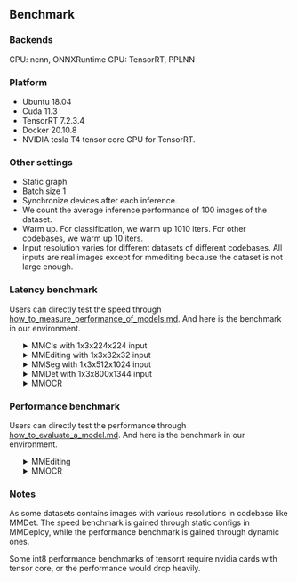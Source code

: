 ## Benchmark

### Backends
CPU: ncnn, ONNXRuntime
GPU: TensorRT, PPLNN

### Platform
- Ubuntu 18.04
- Cuda 11.3
- TensorRT 7.2.3.4
- Docker 20.10.8
- NVIDIA tesla T4 tensor core GPU for TensorRT.

### Other settings
- Static graph
- Batch size 1
- Synchronize devices after each inference.
- We count the average inference performance of 100 images of the dataset.
- Warm up. For classification, we warm up 1010 iters. For other codebases, we warm up 10 iters.
- Input resolution varies for different datasets of different codebases. All inputs are real images except for mmediting because the dataset is not large enough.

### Latency benchmark
Users can directly test the speed through [how_to_measure_performance_of_models.md](docs/tutorials/how_to_measure_performance_of_models.md). And here is the benchmark in our environment.
<details>
<summary style="margin-left: 25px;">MMCls with 1x3x224x224 input</summary>
<div style="margin-left: 25px;">

<table class="tg">
<thead>
  <tr>
    <th class="tg-c3ow" colspan="2"></th>
    <th class="tg-c3ow" colspan="6"><span style="font-weight:400;font-style:normal">TensorRT</span></th>
    <th class="tg-c3ow" colspan="2">PPLNN</th>
    <th class="tg-0pky"></th>
  </tr>
</thead>
<tbody>
  <tr>
    <td class="tg-9wq8" rowspan="2">Model</td>
    <td class="tg-9wq8" rowspan="2">Input</td>
    <td class="tg-c3ow" colspan="2">fp32</td>
    <td class="tg-c3ow" colspan="2"><span style="font-weight:400;font-style:normal">fp16</span></td>
    <td class="tg-c3ow" colspan="2">in8</td>
    <td class="tg-c3ow" colspan="2">fp16</td>
    <td class="tg-lboi" rowspan="2">model config file</td>
  </tr>
  <tr>
    <td class="tg-c3ow">latency (ms)</td>
    <td class="tg-c3ow">FPS</td>
    <td class="tg-c3ow">latency (ms)</td>
    <td class="tg-c3ow">FPS</td>
    <td class="tg-c3ow">latency (ms)</td>
    <td class="tg-c3ow">FPS</td>
    <td class="tg-c3ow">latency (ms)</td>
    <td class="tg-c3ow">FPS</td>
  </tr>
  <tr>
    <td class="tg-c3ow">ResNet</td>
    <td class="tg-c3ow">1x3x224x224</td>
    <td class="tg-c3ow">2.97</td>
    <td class="tg-c3ow"><span style="font-weight:400;font-style:normal">336.90</span></td>
    <td class="tg-c3ow">1.26</td>
    <td class="tg-c3ow">791.89</td>
    <td class="tg-c3ow">1.21</td>
    <td class="tg-c3ow">829.66</td>
    <td class="tg-c3ow">1.30</td>
    <td class="tg-c3ow">768.28</td>
    <td class="tg-0pky">$MMCLS_DIR/configs/resnet/resnet50_b32x8_imagenet.py</td>
  </tr>
  <tr>
    <td class="tg-c3ow">ResNeXt</td>
    <td class="tg-c3ow">1x3x224x224</td>
    <td class="tg-c3ow">4.31</td>
    <td class="tg-c3ow">231.93</td>
    <td class="tg-c3ow">1.42</td>
    <td class="tg-c3ow">703.42</td>
    <td class="tg-c3ow">1.37</td>
    <td class="tg-c3ow">727.42</td>
    <td class="tg-c3ow">1.36</td>
    <td class="tg-c3ow">737.67</td>
    <td class="tg-0pky">$MMCLS_DIR/configs/resnext/resnext50_32x4d_b32x8_imagenet.py</td>
  </tr>
  <tr>
    <td class="tg-c3ow">SE-ResNet</td>
    <td class="tg-c3ow">1x3x224x224</td>
    <td class="tg-c3ow">3.41</td>
    <td class="tg-c3ow">293.64</td>
    <td class="tg-c3ow">1.66</td>
    <td class="tg-c3ow">600.73</td>
    <td class="tg-c3ow">1.51</td>
    <td class="tg-c3ow">662.90</td>
    <td class="tg-c3ow">1.91</td>
    <td class="tg-c3ow">524.07</td>
    <td class="tg-0pky">$MMCLS_DIR/configs/seresnet/seresnet50_b32x8_imagenet.py</td>
  </tr>
  <tr>
    <td class="tg-c3ow">ShuffleNetV2</td>
    <td class="tg-c3ow">1x3x224x224</td>
    <td class="tg-c3ow">1.37</td>
    <td class="tg-c3ow">727.94</td>
    <td class="tg-c3ow">1.19</td>
    <td class="tg-c3ow">841.36</td>
    <td class="tg-c3ow">1.13</td>
    <td class="tg-c3ow">883.47</td>
    <td class="tg-c3ow">4.69</td>
    <td class="tg-c3ow">213.33</td>
    <td class="tg-0pky">$MMCLS_DIR/configs/shufflenet_v2/shufflenet_v2_1x_b64x16_linearlr_bn_nowd_imagenet.py</td>
  </tr>
</tbody>
</table>
</div>
</details>

<details>
<summary style="margin-left: 25px;">MMEditing with 1x3x32x32 input</summary>
<div style="margin-left: 25px;">
<table class="tg">
<thead>
  <tr>
    <th class="tg-baqh" colspan="2"></th>
    <th class="tg-baqh" colspan="6"><span style="font-weight:400;font-style:normal">TensorRT</span></th>
    <th class="tg-baqh" colspan="2">PPLNN</th>
    <th class="tg-0lax"></th>
  </tr>
</thead>
<tbody>
  <tr>
    <td class="tg-nrix" rowspan="2">Model</td>
    <td class="tg-nrix" rowspan="2">Input</td>
    <td class="tg-baqh" colspan="2">fp32</td>
    <td class="tg-baqh" colspan="2"><span style="font-weight:400;font-style:normal">fp16</span></td>
    <td class="tg-baqh" colspan="2">in8</td>
    <td class="tg-baqh" colspan="2">fp16</td>
    <td class="tg-cly1" rowspan="2"><span style="font-weight:400;font-style:normal">model config file</span></td>
  </tr>
  <tr>
    <td class="tg-baqh">latency (ms)</td>
    <td class="tg-baqh">FPS</td>
    <td class="tg-baqh">latency (ms)</td>
    <td class="tg-baqh">FPS</td>
    <td class="tg-baqh">latency (ms)</td>
    <td class="tg-baqh">FPS</td>
    <td class="tg-baqh">latency (ms)</td>
    <td class="tg-baqh">FPS</td>
  </tr>
  <tr>
    <td class="tg-baqh">ESRGAN</td>
    <td class="tg-baqh">1x3x32x32</td>
    <td class="tg-baqh">12.64</td>
    <td class="tg-baqh">79.14</td>
    <td class="tg-baqh">12.42</td>
    <td class="tg-baqh">80.50</td>
    <td class="tg-baqh">12.45</td>
    <td class="tg-baqh">80.35</td>
    <td class="tg-baqh">7.67</td>
    <td class="tg-baqh">130.39</td>
    <td class="tg-0lax">$MMEDIT_DIR/configs/restorers/esrgan/esrgan_psnr_x4c64b23g32_g1_1000k_div2k.py</td>
  </tr>
  <tr>
    <td class="tg-baqh">SRCNN</td>
    <td class="tg-baqh">1x3x32x32</td>
    <td class="tg-baqh">0.70</td>
    <td class="tg-baqh">1436.47</td>
    <td class="tg-baqh">0.35</td>
    <td class="tg-baqh">2836.62</td>
    <td class="tg-baqh">0.26</td>
    <td class="tg-baqh">3850.45</td>
    <td class="tg-baqh">0.56</td>
    <td class="tg-baqh">1775.11</td>
    <td class="tg-0lax">$MMEDIT_DIR/configs/restorers/srcnn/srcnn_x4k915_g1_1000k_div2k.py</td>
  </tr>
</tbody>
</table>
</div>
</details>

<details>
<summary style="margin-left: 25px;">MMSeg with 1x3x512x1024 input</summary>
<div style="margin-left: 25px;">
<table class="tg">
<thead>
  <tr>
    <th class="tg-c3ow" colspan="2"></th>
    <th class="tg-c3ow" colspan="6"><span style="font-weight:400;font-style:normal">TensorRT</span></th>
    <th class="tg-c3ow" colspan="2">PPLNN</th>
    <th class="tg-0pky"></th>
  </tr>
</thead>
<tbody>
  <tr>
    <td class="tg-9wq8" rowspan="2">Model</td>
    <td class="tg-9wq8" rowspan="2">Input</td>
    <td class="tg-c3ow" colspan="2">fp32</td>
    <td class="tg-c3ow" colspan="2"><span style="font-weight:400;font-style:normal">fp16</span></td>
    <td class="tg-c3ow" colspan="2">in8</td>
    <td class="tg-c3ow" colspan="2">fp16</td>
    <td class="tg-lboi" rowspan="2">model config file</td>
  </tr>
  <tr>
    <td class="tg-c3ow">latency (ms)</td>
    <td class="tg-c3ow">FPS</td>
    <td class="tg-c3ow">latency (ms)</td>
    <td class="tg-c3ow">FPS</td>
    <td class="tg-c3ow">latency (ms)</td>
    <td class="tg-c3ow">FPS</td>
    <td class="tg-c3ow">latency (ms)</td>
    <td class="tg-c3ow">FPS</td>
  </tr>
  <tr>
    <td class="tg-c3ow">FCN</td>
    <td class="tg-c3ow">1x3x512x1024</td>
    <td class="tg-c3ow">128.42</td>
    <td class="tg-c3ow">7.79</td>
    <td class="tg-c3ow">23.97</td>
    <td class="tg-c3ow">41.72</td>
    <td class="tg-c3ow">18.13</td>
    <td class="tg-c3ow">55.15</td>
    <td class="tg-c3ow">27.00</td>
    <td class="tg-c3ow">37.04</td>
    <td class="tg-0pky">$MMSEG_DIR/configs/fcn/fcn_r50-d8_512x1024_40k_cityscapes.py</td>
  </tr>
  <tr>
    <td class="tg-c3ow">PSPNet</td>
    <td class="tg-c3ow">1x3x512x1024</td>
    <td class="tg-c3ow">119.77</td>
    <td class="tg-c3ow">8.35</td>
    <td class="tg-c3ow">24.10</td>
    <td class="tg-c3ow">41.49</td>
    <td class="tg-c3ow">16.33</td>
    <td class="tg-c3ow">61.23</td>
    <td class="tg-c3ow">27.26</td>
    <td class="tg-c3ow">36.69</td>
    <td class="tg-0pky">$MMSEG_DIR/configs/pspnet/pspnet_r50-d8_512x1024_80k_cityscapes.py</td>
  </tr>
  <tr>
    <td class="tg-c3ow">DeepLabV3</td>
    <td class="tg-c3ow">1x3x512x1024</td>
    <td class="tg-c3ow">226.75</td>
    <td class="tg-c3ow">4.41</td>
    <td class="tg-c3ow">31.80</td>
    <td class="tg-c3ow">31.45</td>
    <td class="tg-c3ow">19.85</td>
    <td class="tg-c3ow">50.38</td>
    <td class="tg-c3ow">36.01</td>
    <td class="tg-c3ow">27.77</td>
    <td class="tg-0pky">$MMSEG_DIR/configs/deeplabv3/deeplabv3_r50-d8_512x1024_80k_cityscapes.py</td>
  </tr>
  <tr>
    <td class="tg-c3ow">DeepLabV3+</td>
    <td class="tg-c3ow">1x3x512x1024</td>
    <td class="tg-c3ow">151.25</td>
    <td class="tg-c3ow">6.61</td>
    <td class="tg-c3ow">47.03</td>
    <td class="tg-c3ow">21.26</td>
    <td class="tg-c3ow">50.38</td>
    <td class="tg-c3ow">26.67</td>
    <td class="tg-c3ow">34.80</td>
    <td class="tg-c3ow">28.74</td>
    <td class="tg-0pky">$MMSEG_DIR/configs/deeplabv3plus/deeplabv3plus_r50-d8_512x1024_80k_cityscapes.py</td>
  </tr>
</tbody>
</table>
</div>
</details>

<details>
<summary style="margin-left: 25px;">MMDet with 1x3x800x1344 input</summary>
<div style="margin-left: 25px;">
<table class="tg">
<thead>
  <tr>
    <th class="tg-baqh" colspan="2"></th>
    <th class="tg-baqh" colspan="6"><span style="font-weight:400;font-style:normal">TensorRT</span></th>
    <th class="tg-baqh" colspan="2">PPLNN</th>
    <th class="tg-0lax"></th>
  </tr>
</thead>
<tbody>
  <tr>
    <td class="tg-nrix" rowspan="2">Model</td>
    <td class="tg-nrix" rowspan="2">Input</td>
    <td class="tg-baqh" colspan="2">fp32</td>
    <td class="tg-baqh" colspan="2"><span style="font-weight:400;font-style:normal">fp16</span></td>
    <td class="tg-baqh" colspan="2">in8</td>
    <td class="tg-baqh" colspan="2">fp16</td>
    <td class="tg-cly1" rowspan="2">model config file</td>
  </tr>
  <tr>
    <td class="tg-baqh">latency (ms)</td>
    <td class="tg-baqh">FPS</td>
    <td class="tg-baqh">latency (ms)</td>
    <td class="tg-baqh">FPS</td>
    <td class="tg-baqh">latency (ms)</td>
    <td class="tg-baqh">FPS</td>
    <td class="tg-baqh">latency (ms)</td>
    <td class="tg-baqh">FPS</td>
  </tr>
  <tr>
    <td class="tg-baqh">YOLOv3</td>
    <td class="tg-baqh">1x3x800x1344</td>
    <td class="tg-baqh">94.08</td>
    <td class="tg-baqh">10.63</td>
    <td class="tg-baqh">24.90</td>
    <td class="tg-baqh">40.17</td>
    <td class="tg-baqh">24.87</td>
    <td class="tg-baqh">40.21</td>
    <td class="tg-baqh">47.64</td>
    <td class="tg-baqh">20.99</td>
    <td class="tg-0lax">$MMDET_DIR/configs/yolo/yolov3_d53_320_273e_coco.py</td>
  </tr>
  <tr>
    <td class="tg-baqh">SSD-Lite</td>
    <td class="tg-baqh">1x3x800x1344</td>
    <td class="tg-baqh">14.91</td>
    <td class="tg-baqh">67.06</td>
    <td class="tg-baqh">8.92</td>
    <td class="tg-baqh">112.13</td>
    <td class="tg-baqh">8.65</td>
    <td class="tg-baqh">115.63</td>
    <td class="tg-baqh">30.13</td>
    <td class="tg-baqh">33.19</td>
    <td class="tg-0lax">$MMDET_DIR/configs/ssd/ssdlite_mobilenetv2_scratch_600e_coco.py</td>
  </tr>
  <tr>
    <td class="tg-baqh">RetinaNet</td>
    <td class="tg-baqh">1x3x800x1344</td>
    <td class="tg-baqh">97.09</td>
    <td class="tg-baqh">10.30</td>
    <td class="tg-baqh">25.79</td>
    <td class="tg-baqh">38.78</td>
    <td class="tg-baqh">16.88</td>
    <td class="tg-baqh">59.23</td>
    <td class="tg-baqh">38.34</td>
    <td class="tg-baqh">26.08</td>
    <td class="tg-0lax">$MMDET_DIR/configs/retinanet/retinanet_r50_fpn_1x_coco.py</td>
  </tr>
  <tr>
    <td class="tg-baqh">FCOS</td>
    <td class="tg-baqh">1x3x800x1344</td>
    <td class="tg-baqh">84.06</td>
    <td class="tg-baqh">11.90</td>
    <td class="tg-baqh">23.15</td>
    <td class="tg-baqh">43.20</td>
    <td class="tg-baqh">17.68</td>
    <td class="tg-baqh">56.57</td>
    <td class="tg-baqh">-</td>
    <td class="tg-baqh">-</td>
    <td class="tg-0lax">$MMDET_DIR/configs/fcos/fcos_r50_caffe_fpn_gn-head_1x_coco.py</td>
  </tr>
  <tr>
    <td class="tg-baqh">FSAF</td>
    <td class="tg-baqh">1x3x800x1344</td>
    <td class="tg-baqh">82.96</td>
    <td class="tg-baqh">12.05</td>
    <td class="tg-baqh">21.02</td>
    <td class="tg-baqh">47.58</td>
    <td class="tg-baqh">13.50</td>
    <td class="tg-baqh">74.08</td>
    <td class="tg-baqh">30.41</td>
    <td class="tg-baqh">32.89</td>
    <td class="tg-0lax">$MMDET_DIR/configs/fsaf/fsaf_r50_fpn_1x_coco.py</td>
  </tr>
  <tr>
    <td class="tg-baqh">Faster-RCNN</td>
    <td class="tg-baqh">1x3x800x1344</td>
    <td class="tg-baqh">88.08</td>
    <td class="tg-baqh">11.35</td>
    <td class="tg-baqh">26.52</td>
    <td class="tg-baqh">37.70</td>
    <td class="tg-baqh">19.14</td>
    <td class="tg-baqh">52.23</td>
    <td class="tg-baqh">65.40</td>
    <td class="tg-baqh">15.29</td>
    <td class="tg-0lax">$MMDET_DIR/configs/faster_rcnn/faster_rcnn_r50_fpn_1x_coco.py</td>
  </tr>
  <tr>
    <td class="tg-baqh">Mask-RCNN</td>
    <td class="tg-baqh">1x3x800x1344</td>
    <td class="tg-baqh">320.86 </td>
    <td class="tg-baqh">3.12</td>
    <td class="tg-baqh">241.32</td>
    <td class="tg-baqh">4.14</td>
    <td class="tg-baqh">-</td>
    <td class="tg-baqh">-</td>
    <td class="tg-baqh">86.80</td>
    <td class="tg-baqh">11.52</td>
    <td class="tg-0lax">$MMDET_DIR/configs/mask_rcnn/mask_rcnn_r50_fpn_1x_coco.py</td>
  </tr>
</tbody>
</table>
</div>
</details>

<details>
<summary style="margin-left: 25px;">MMOCR</summary>
<div style="margin-left: 25px;">
<table class="tg">
<thead>
  <tr>
    <th class="tg-baqh" colspan="2"></th>
    <th class="tg-baqh" colspan="6"><span style="font-weight:400;font-style:normal">TensorRT</span></th>
    <th class="tg-baqh" colspan="2">PPLNN</th>
    <th class="tg-0lax"></th>
  </tr>
</thead>
<tbody>
  <tr>
    <td class="tg-nrix" rowspan="2">Model</td>
    <td class="tg-nrix" rowspan="2">Input</td>
    <td class="tg-baqh" colspan="2">fp32</td>
    <td class="tg-baqh" colspan="2"><span style="font-weight:400;font-style:normal">fp16</span></td>
    <td class="tg-baqh" colspan="2">in8</td>
    <td class="tg-baqh" colspan="2">fp16</td>
    <td class="tg-cly1" rowspan="2">model config file</td>
  </tr>
  <tr>
    <td class="tg-baqh">latency (ms)</td>
    <td class="tg-baqh">FPS</td>
    <td class="tg-baqh">latency (ms)</td>
    <td class="tg-baqh">FPS</td>
    <td class="tg-baqh">latency (ms)</td>
    <td class="tg-baqh">FPS</td>
    <td class="tg-baqh">latency (ms)</td>
    <td class="tg-baqh">FPS</td>
  </tr>
  <tr>
    <td class="tg-baqh">DBNet</td>
    <td class="tg-baqh">1x3x640x640</td>
    <td class="tg-baqh">10.70</td>
    <td class="tg-baqh">93.43</td>
    <td class="tg-baqh">5.62</td>
    <td class="tg-baqh">177.78</td>
    <td class="tg-baqh">5.00</td>
    <td class="tg-baqh">199.85</td>
    <td class="tg-baqh">34.84</td>
    <td class="tg-baqh">28.70</td>
    <td class="tg-0lax">$MMOCR_DIR/configs/textdet/dbnet/dbnet_r18_fpnc_1200e_icdar2015.py</td>
  </tr>
  <tr>
    <td class="tg-baqh">CRNN</td>
    <td class="tg-baqh">1x1x32x32</td>
    <td class="tg-baqh">1.93 </td>
    <td class="tg-baqh">518.28</td>
    <td class="tg-baqh">1.40</td>
    <td class="tg-baqh">713.88</td>
    <td class="tg-baqh">1.36</td>
    <td class="tg-baqh">736.79</td>
    <td class="tg-baqh">-</td>
    <td class="tg-baqh">-</td>
    <td class="tg-0lax">$MMOCR_DIR/configs/textrecog/crnn/crnn_academic_dataset.py</td>
  </tr>
</tbody>
</table>
</div>
</details>

### Performance benchmark

Users can directly test the performance through [how_to_evaluate_a_model.md](docs/tutorials/how_to_evaluate_a_model.md). And here is the benchmark in our environment.

<details>
<summary style="margin-left: 25px;">MMEditing</summary>
<div style="margin-left: 25px;">
<table class="tg">
<thead>
  <tr>
    <th class="tg-c3ow" colspan="3">MMEditing</th>
    <th class="tg-0lax">PyTorch</th>
    <th class="tg-0pky">ONNX Runtime</th>
    <th class="tg-c3ow" colspan="3"><span style="font-weight:400;font-style:normal">TensorRT</span></th>
    <th class="tg-c3ow">PPLNN</th>
    <th class="tg-0pky"></th>
  </tr>
</thead>
<tbody>
  <tr>
    <td class="tg-9wq8">Model</td>
    <td class="tg-9wq8">Task</td>
    <td class="tg-0pky">Metrics(Set5)</td>
    <td class="tg-baqh">fp32</td>
    <td class="tg-c3ow">fp32</td>
    <td class="tg-c3ow">fp32</td>
    <td class="tg-c3ow"><span style="font-weight:400;font-style:normal">fp16</span></td>
    <td class="tg-c3ow">int8</td>
    <td class="tg-c3ow">fp16</td>
    <td class="tg-lboi">model config file</td>
  </tr>
  <tr>
    <td class="tg-9wq8" rowspan="2">SRCNN</td>
    <td class="tg-9wq8" rowspan="2">Super Resolution</td>
    <td class="tg-0pky">PSNR</td>
    <td class="tg-0lax">28.4316</td>
    <td class="tg-c3ow">28.4323</td>
    <td class="tg-c3ow">28.4323</td>
    <td class="tg-c3ow">28.4286</td>
    <td class="tg-c3ow">28.1995</td>
    <td class="tg-c3ow">28.4311</td>
    <td class="tg-lboi" rowspan="2">$MMEDIT_DIR/configs/restorers/srcnn/srcnn_x4k915_g1_1000k_div2k.py</td>
  </tr>
  <tr>
    <td class="tg-0pky">SSIM</td>
    <td class="tg-0lax">0.8099</td>
    <td class="tg-c3ow">0.8097</td>
    <td class="tg-c3ow">0.8097</td>
    <td class="tg-c3ow">0.8096</td>
    <td class="tg-c3ow">0.7934</td>
    <td class="tg-c3ow">0.8096</td>
  </tr>
  <tr>
    <td class="tg-9wq8" rowspan="2">ESRGAN</td>
    <td class="tg-9wq8" rowspan="2">Super Resolution</td>
    <td class="tg-0pky">PSNR</td>
    <td class="tg-0lax">28.2700</td>
    <td class="tg-c3ow">28.2592</td>
    <td class="tg-c3ow">28.2592</td>
    <td class="tg-c3ow"> - </td>
    <td class="tg-c3ow"> - </td>
    <td class="tg-c3ow">28.2624</td>
    <td class="tg-lboi" rowspan="2">$MMEDIT_DIR/configs/restorers/esrgan/esrgan_x4c64b23g32_g1_400k_div2k.py</td>
  </tr>
  <tr>
    <td class="tg-0pky">SSIM</td>
    <td class="tg-0lax">0.7778</td>
    <td class="tg-c3ow">0.7764</td>
    <td class="tg-c3ow">0.7774</td>
    <td class="tg-c3ow"> - </td>
    <td class="tg-c3ow"> - </td>
    <td class="tg-c3ow">0.7765</td>
  </tr>
  <tr>
    <td class="tg-9wq8" rowspan="2">ESRGAN-PSNR</td>
    <td class="tg-9wq8" rowspan="2">Super Resolution</td>
    <td class="tg-0pky">PSNR</td>
    <td class="tg-0lax">30.6428</td>
    <td class="tg-c3ow">30.6444</td>
    <td class="tg-c3ow">30.6430</td>
    <td class="tg-c3ow"> - </td>
    <td class="tg-c3ow"> - </td>
    <td class="tg-c3ow">27.0426</td>
    <td class="tg-lboi" rowspan="2">$MMEDIT_DIR/configs/restorers/esrgan/esrgan_psnr_x4c64b23g32_g1_1000k_div2k.py</td>
  </tr>
  <tr>
    <td class="tg-0pky">SSIM</td>
    <td class="tg-0lax">0.8559</td>
    <td class="tg-c3ow">0.8558</td>
    <td class="tg-c3ow">0.8558</td>
    <td class="tg-c3ow"> - </td>
    <td class="tg-c3ow"> - </td>
    <td class="tg-c3ow">0.8557</td>
  </tr>
    <tr>
    <td class="tg-9wq8" rowspan="2">SRGAN</td>
    <td class="tg-9wq8" rowspan="2">Super Resolution</td>
    <td class="tg-0pky">PSNR</td>
    <td class="tg-0lax">27.9499</td>
    <td class="tg-c3ow">27.9408</td>
    <td class="tg-c3ow">27.9408</td>
    <td class="tg-c3ow"> - </td>
    <td class="tg-c3ow"> - </td>
    <td class="tg-c3ow">27.9388</td>
    <td class="tg-lboi" rowspan="2">$MMEDIT_DIR/configs/restorers/srresnet_srgan/srgan_x4c64b16_g1_1000k_div2k.pyy</td>
  </tr>
  <tr>
    <td class="tg-0pky">SSIM</td>
    <td class="tg-0lax">0.7846</td>
    <td class="tg-c3ow">0.7839</td>
    <td class="tg-c3ow">0.7839</td>
    <td class="tg-c3ow"> - </td>
    <td class="tg-c3ow"> - </td>
    <td class="tg-c3ow">0.7839</td>
  </tr>
    </tr>
    <tr>
    <td class="tg-9wq8" rowspan="2">SRResNet</td>
    <td class="tg-9wq8" rowspan="2">Super Resolution</td>
    <td class="tg-0pky">PSNR</td>
    <td class="tg-0lax">30.2252</td>
    <td class="tg-c3ow">30.2300</td>
    <td class="tg-c3ow">30.2300</td>
    <td class="tg-c3ow"> - </td>
    <td class="tg-c3ow"> - </td>
    <td class="tg-c3ow">30.2294</td>
    <td class="tg-lboi" rowspan="2">$MMEDIT_DIR/configs/restorers/srresnet_srgan/msrresnet_x4c64b16_g1_1000k_div2k.py</td>
  </tr>
  <tr>
    <td class="tg-0pky">SSIM</td>
    <td class="tg-0lax">0.8491</td>
    <td class="tg-c3ow">0.8488</td>
    <td class="tg-c3ow">0.8488</td>
    <td class="tg-c3ow"> - </td>
    <td class="tg-c3ow"> - </td>
    <td class="tg-c3ow">0.8488</td>
  </tr>
    </tr>
    </tr>
    <tr>
    <td class="tg-9wq8" rowspan="2">Real-ESRNet</td>
    <td class="tg-9wq8" rowspan="2">Super Resolution</td>
    <td class="tg-0pky">PSNR</td>
    <td class="tg-0lax">28.0297</td>
    <td class="tg-c3ow">27.7016</td>
    <td class="tg-c3ow">27.7016</td>
    <td class="tg-c3ow"> - </td>
    <td class="tg-c3ow"> - </td>
    <td class="tg-c3ow">27.7049</td>
    <td class="tg-lboi" rowspan="2">$MMEDIT_DIR/configs/restorers/real_esrgan/realesrnet_c64b23g32_12x4_lr2e-4_1000k_df2k_ost.py</td>
  </tr>
  <tr>
    <td class="tg-0pky">SSIM</td>
    <td class="tg-0lax">0.8236</td>
    <td class="tg-c3ow">0.8122</td>
    <td class="tg-c3ow">0.8122</td>
    <td class="tg-c3ow"> - </td>
    <td class="tg-c3ow"> - </td>
    <td class="tg-c3ow">0.8123</td>
  </tr>
  </tr>
    </tr>
    </tr>
    <tr>
    <td class="tg-9wq8" rowspan="2">EDSR</td>
    <td class="tg-9wq8" rowspan="2">Super Resolution</td>
    <td class="tg-0pky">PSNR</td>
    <td class="tg-0lax">30.2223</td>
    <td class="tg-c3ow">30.2214</td>
    <td class="tg-c3ow">30.2214</td>
    <td class="tg-c3ow">30.2211</td>
    <td class="tg-c3ow">30.1383</td>
    <td class="tg-c3ow">-</td>
    <td class="tg-lboi" rowspan="2">$MMEDIT_DIR/configs/restorers/edsr/edsr_x4c64b16_g1_300k_div2k.py</td>
  </tr>
  <tr>
    <td class="tg-0pky">SSIM</td>
    <td class="tg-0lax">0.8500</td>
    <td class="tg-c3ow">0.8497</td>
    <td class="tg-c3ow">0.8497</td>
    <td class="tg-c3ow">0.8497</td>
    <td class="tg-c3ow">0.8469</td>
    <td class="tg-c3ow"> - </td>
  </tr>
</tbody>
</table>
</div>
</details>

<details>
<summary style="margin-left: 25px;">MMOCR</summary>
<div style="margin-left: 25px;">
<table class="tg">
<thead>
  <tr>
    <th class="tg-baqh" colspan="3">MMOCR</th>
    <th class="tg-baqh">Pytorch</th>
    <th class="tg-baqh">ONNXRuntime</th>
    <th class="tg-baqh" colspan="3"><span style="font-weight:400;font-style:normal">TensorRT</span></th>
    <th class="tg-baqh">PPLNN</th>
    <th class="tg-0lax">OpenVINO</th>
    <th class="tg-0lax"></th>
  </tr>
</thead>
<tbody>
  <tr>
    <td class="tg-baqh">Model</td>
    <td class="tg-baqh">Task</td>
    <td class="tg-baqh">Metrics</td>
    <td class="tg-baqh">fp32</td>
    <td class="tg-baqh">fp32</td>
    <td class="tg-baqh">fp32</td>
    <td class="tg-baqh"><span style="font-weight:400;font-style:normal">fp16</span></td>
    <td class="tg-baqh">int8</td>
    <td class="tg-baqh">fp16</td>
    <td class="tg-baqh">fp32</td>
    <td class="tg-0lax">model config file</td>
  </tr>
  <tr>
    <td class="tg-nrix" rowspan="3">DBNet</td>
    <td class="tg-nrix" rowspan="3">TextDetection</td>
    <td class="tg-baqh">recall</td>
    <td class="tg-baqh">0.7310</td>
    <td class="tg-baqh">0.7304</td>
    <td class="tg-baqh">0.7198</td>
    <td class="tg-baqh">0.7179</td>
    <td class="tg-baqh">0.7111</td>
    <td class="tg-baqh">0.7304</td>
    <td class="tg-0lax">0.7309</td>
    <td class="tg-cly1" rowspan="3">$MMOCR_DIR/configs/textdet/dbnet/dbnet_r18_fpnc_1200e_icdar2015.py</td>
  </tr>
  <tr>
    <td class="tg-baqh">precision</td>
    <td class="tg-baqh">0.8714</td>
    <td class="tg-baqh">0.8718</td>
    <td class="tg-baqh">0.8677</td>
    <td class="tg-baqh">0.8674</td>
    <td class="tg-baqh">0.8688</td>
    <td class="tg-baqh">0.8718</td>
    <td class="tg-0lax">0.8714</td>
  </tr>
  <tr>
    <td class="tg-baqh">hmean</td>
    <td class="tg-baqh">0.7950</td>
    <td class="tg-baqh">0.7949</td>
    <td class="tg-baqh">0.7868</td>
    <td class="tg-baqh">0.7856</td>
    <td class="tg-baqh">0.7821</td>
    <td class="tg-baqh">0.7949</td>
    <td class="tg-0lax">0.7950</td>
  </tr>
  <tr>
    <td class="tg-baqh">CRNN</td>
    <td class="tg-baqh">TextRecognition</td>
    <td class="tg-baqh">acc</td>
    <td class="tg-baqh">0.8067</td>
    <td class="tg-baqh">0.8067</td>
    <td class="tg-baqh">0.8067</td>
    <td class="tg-baqh">0.8063</td>
    <td class="tg-baqh">0.8067</td>
    <td class="tg-baqh">-</td>
    <td class="tg-0lax">-</td>
    <td class="tg-0lax">$MMOCR_DIR/configs/textrecog/crnn/crnn_academic_dataset.py</td>
  </tr>
  <tr>
    <td class="tg-baqh">SAR</td>
    <td class="tg-baqh">TextRecognition</td>
    <td class="tg-baqh">acc</td>
    <td class="tg-baqh">0.9517</td>
    <td class="tg-baqh">0.9287</td>
    <td class="tg-baqh">-</td>
    <td class="tg-baqh">-</td>
    <td class="tg-baqh">-</td>
    <td class="tg-baqh">-</td>
    <td class="tg-0lax">-</td>
    <td class="tg-0lax">$MMOCR_DIR/configs/textrecog/sar/sar_r31_parallel_decoder_academic.py</td>
  </tr>
</tbody>
</table>
</div>
</details>

### Notes
As some datasets contains images with various resolutions in codebase like MMDet. The speed benchmark is gained through static configs in MMDeploy, while the performance benchmark is gained through dynamic ones.

Some int8 performance benchmarks of tensorrt require nvidia cards with tensor core, or the performance would drop heavily.
